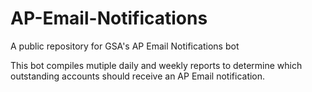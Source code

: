 # AP-Email-Notifications
A public repository for GSA's AP Email Notifications bot 

This bot compiles mutiple daily and weekly reports to determine which outstanding accounts should receive an AP Email notification.
